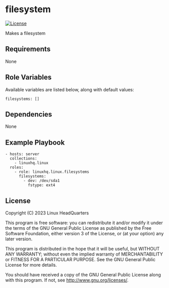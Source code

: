# filesystem

[![License](https://img.shields.io/badge/license-GPLv3-lightgreen)](https://www.gnu.org/licenses/gpl-3.0.en.html#license-text)

Makes a filesystem

## Requirements

None

## Role Variables

Available variables are listed below, along with default values:

    filesystems: []

## Dependencies

None

## Example Playbook

    - hosts: server
      collections:
        - linuxhq.linux
      roles:
        - role: linuxhq.linux.filesystems
          filesystems:
            - dev: /dev/sda1
              fstype: ext4

## License

Copyright (C) 2023 Linux HeadQuarters

This program is free software: you can redistribute it and/or modify
it under the terms of the GNU General Public License as published by
the Free Software Foundation, either version 3 of the License, or
(at your option) any later version.

This program is distributed in the hope that it will be useful,
but WITHOUT ANY WARRANTY; without even the implied warranty of
MERCHANTABILITY or FITNESS FOR A PARTICULAR PURPOSE. See the
GNU General Public License for more details.

You should have received a copy of the GNU General Public License
along with this program. If not, see <http://www.gnu.org/licenses/>.
